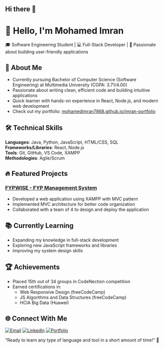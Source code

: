 ## Hi there 👋

# 👋 Hello, I'm Mohamed Imran

🎓 Software Engineering Student | 💻 Full-Stack Developer | 🚀 Passionate about building user-friendly applications

## 📌 About Me
- Currently pursuing Bachelor of Computer Science (Software Engineering) at Multimedia University (CGPA: 3.71/4.00)
- Passionate about writing clean, efficient code and building intuitive applications
- Quick learner with hands-on experience in React, Node.js, and modern web development
- Check out my portfolio: [mohamedimran7868.github.io/imran-portfolio](https://mohamedimran7868.github.io/imran-portfolio/#/)

## 🛠️ Technical Skills
**Languages**: Java, Python, JavaScript, HTML/CSS, SQL  
**Frameworks/Libraries**: React, Node.js  
**Tools**: Git, GitHub, VS Code, XAMPP  
**Methodologies**: Agile/Scrum  

## 🔥 Featured Projects
### [FYPWISE - FYP Management System](https://github.com/yourusername/FYPWISE)
- Developed a web application using XAMPP with MVC pattern
- Implemented MVC architecture for better code organization
- Collaborated with a team of 4 to design and deploy the application

## 📚 Currently Learning
- Expanding my knowledge in full-stack development
- Exploring new JavaScript frameworks and libraries
- Improving my system design skills

## 🏆 Achievements
- Placed 15th out of 34 groups in CodeNection competition
- Earned certifications in:
  - Web Responsive Design (freeCodeCamp)
  - JS Algorithms and Data Structures (freeCodeCamp)
  - HCIA Big Data (Huawei)

## 🌐 Connect With Me
[![Email](https://img.shields.io/badge/-imranwork7868@gmail.com-D14836?style=flat&logo=gmail&logoColor=white)](mailto:imranwork7868@gmail.com)
[![LinkedIn](https://img.shields.io/badge/-LinkedIn-0077B5?style=flat&logo=linkedin&logoColor=white)](your-linkedin-url)
[![Portfolio](https://img.shields.io/badge/-Portfolio-000000?style=flat&logo=react&logoColor=white)](https://mohamedimran7868.github.io/imran-portfolio/#/)

"Ready to learn any type of language and tool in a short amount of time!" 💪
